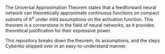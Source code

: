 The Universal Approximation Theorem states that a feedforward neural network can theoretically approximate continuous functions on compact subsets of $\mathbb{R}^n$ under mild assumptions on the activation function. This theorem is a cornerstone in the field of neural networks, as it provides theoretical justification for their expressive power.

This repository breaks down the theorem, its assumptions, and the steps Cybenko skipped over in an easy-to-understand manner.
